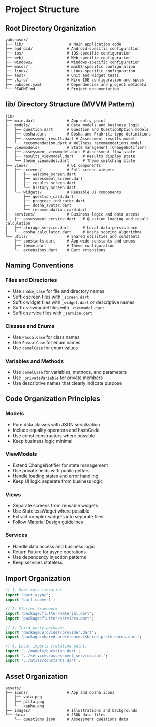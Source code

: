 # Project Structure

## Root Directory Organization
```
yakshasur/
├── lib/                    # Main application code
├── android/               # Android-specific configuration
├── ios/                   # iOS-specific configuration  
├── web/                   # Web-specific configuration
├── windows/               # Windows-specific configuration
├── macos/                 # macOS-specific configuration
├── linux/                 # Linux-specific configuration
├── test/                  # Unit and widget tests
├── .kiro/                 # Kiro IDE configuration and specs
├── pubspec.yaml           # Dependencies and project metadata
└── README.md              # Project documentation
```

## lib/ Directory Structure (MVVM Pattern)
```
lib/
├── main.dart              # App entry point
├── models/                # Data models and business logic
│   ├── question.dart      # Question and QuestionOption models
│   ├── dosha.dart         # Dosha and Prakriti type definitions
│   ├── assessment_result.dart # Assessment results model
│   └── recommendation.dart # Wellness recommendations model
├── viewmodels/            # State management (ChangeNotifier)
│   ├── assessment_viewmodel.dart # Assessment flow state
│   ├── results_viewmodel.dart    # Results display state
│   └── theme_viewmodel.dart      # Theme switching state
├── views/                 # UI components
│   ├── screens/           # Full-screen widgets
│   │   ├── welcome_screen.dart
│   │   ├── assessment_screen.dart
│   │   ├── results_screen.dart
│   │   └── history_screen.dart
│   └── widgets/           # Reusable UI components
│       ├── question_card.dart
│       ├── progress_indicator.dart
│       ├── dosha_avatar.dart
│       └── recommendation_card.dart
├── services/              # Business logic and data access
│   ├── assessment_service.dart   # Question loading and result calculation
│   ├── storage_service.dart      # Local data persistence
│   └── dosha_calculator.dart     # Dosha scoring algorithms
└── utils/                 # Shared utilities and constants
    ├── constants.dart     # App-wide constants and enums
    ├── theme.dart         # Theme configuration
    └── extensions.dart    # Dart extensions
```

## Naming Conventions

### Files and Directories
- Use `snake_case` for file and directory names
- Suffix screen files with `_screen.dart`
- Suffix widget files with `_widget.dart` or descriptive names
- Suffix viewmodel files with `_viewmodel.dart`
- Suffix service files with `_service.dart`

### Classes and Enums
- Use `PascalCase` for class names
- Use `PascalCase` for enum names
- Use `camelCase` for enum values

### Variables and Methods
- Use `camelCase` for variables, methods, and parameters
- Use `_privateVariable` for private members
- Use descriptive names that clearly indicate purpose

## Code Organization Principles

### Models
- Pure data classes with JSON serialization
- Include equality operators and hashCode
- Use const constructors where possible
- Keep business logic minimal

### ViewModels
- Extend ChangeNotifier for state management
- Use private fields with public getters
- Handle loading states and error handling
- Keep UI logic separate from business logic

### Views
- Separate screens from reusable widgets
- Use StatelessWidget where possible
- Extract complex widgets into separate files
- Follow Material Design guidelines

### Services
- Handle data access and business logic
- Return Future for async operations
- Use dependency injection patterns
- Keep services stateless

## Import Organization
```dart
// 1. Dart core libraries
import 'dart:async';
import 'dart:convert';

// 2. Flutter framework
import 'package:flutter/material.dart';
import 'package:flutter/services.dart';

// 3. Third-party packages
import 'package:provider/provider.dart';
import 'package:shared_preferences/shared_preferences.dart';

// 4. Local imports (relative paths)
import '../models/question.dart';
import '../services/assessment_service.dart';
import '../utils/constants.dart';
```

## Asset Organization
```
assets/
├── icons/                 # App and dosha icons
│   ├── vata.png
│   ├── pitta.png
│   └── kapha.png
├── images/                # Illustrations and backgrounds
└── data/                  # JSON data files
    └── questions.json     # Assessment questions data
```